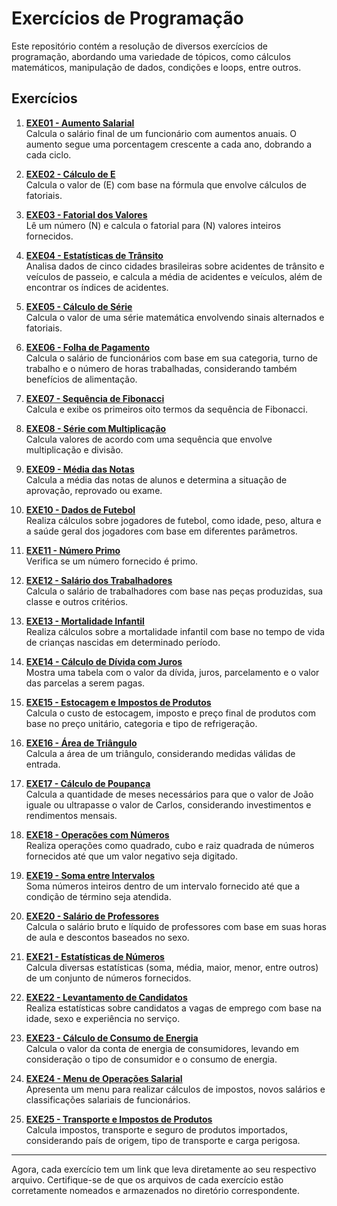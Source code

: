 
# Exercícios de Programação

Este repositório contém a resolução de diversos exercícios de programação, abordando uma variedade de tópicos, como cálculos matemáticos, manipulação de dados, condições e loops, entre outros.

## Exercícios

1. [**EXE01 - Aumento Salarial**](./EXE01)  
   Calcula o salário final de um funcionário com aumentos anuais. O aumento segue uma porcentagem crescente a cada ano, dobrando a cada ciclo.

2. [**EXE02 - Cálculo de E**](./EXE02)  
   Calcula o valor de \(E\) com base na fórmula que envolve cálculos de fatoriais.

3. [**EXE03 - Fatorial dos Valores**](./EXE03)  
   Lê um número \(N\) e calcula o fatorial para \(N\) valores inteiros fornecidos.

4. [**EXE04 - Estatísticas de Trânsito**](./EXE04)  
   Analisa dados de cinco cidades brasileiras sobre acidentes de trânsito e veículos de passeio, e calcula a média de acidentes e veículos, além de encontrar os índices de acidentes.

5. [**EXE05 - Cálculo de Série**](./EXE05)  
   Calcula o valor de uma série matemática envolvendo sinais alternados e fatoriais.

6. [**EXE06 - Folha de Pagamento**](./EXE06)  
   Calcula o salário de funcionários com base em sua categoria, turno de trabalho e o número de horas trabalhadas, considerando também benefícios de alimentação.

7. [**EXE07 - Sequência de Fibonacci**](./EXE07)  
   Calcula e exibe os primeiros oito termos da sequência de Fibonacci.

8. [**EXE08 - Série com Multiplicação**](./EXE08)  
   Calcula valores de acordo com uma sequência que envolve multiplicação e divisão.

9. [**EXE09 - Média das Notas**](./EXE09)  
   Calcula a média das notas de alunos e determina a situação de aprovação, reprovado ou exame.

10. [**EXE10 - Dados de Futebol**](./EXE10)  
    Realiza cálculos sobre jogadores de futebol, como idade, peso, altura e a saúde geral dos jogadores com base em diferentes parâmetros.

11. [**EXE11 - Número Primo**](./EXE11)  
    Verifica se um número fornecido é primo.

12. [**EXE12 - Salário dos Trabalhadores**](./EXE12)  
    Calcula o salário de trabalhadores com base nas peças produzidas, sua classe e outros critérios.

13. [**EXE13 - Mortalidade Infantil**](./EXE13)  
    Realiza cálculos sobre a mortalidade infantil com base no tempo de vida de crianças nascidas em determinado período.

14. [**EXE14 - Cálculo de Dívida com Juros**](./EXE14)  
    Mostra uma tabela com o valor da dívida, juros, parcelamento e o valor das parcelas a serem pagas.

15. [**EXE15 - Estocagem e Impostos de Produtos**](./EXE15)  
    Calcula o custo de estocagem, imposto e preço final de produtos com base no preço unitário, categoria e tipo de refrigeração.

16. [**EXE16 - Área de Triângulo**](./EXE16)  
    Calcula a área de um triângulo, considerando medidas válidas de entrada.

17. [**EXE17 - Cálculo de Poupança**](./EXE17)  
    Calcula a quantidade de meses necessários para que o valor de João iguale ou ultrapasse o valor de Carlos, considerando investimentos e rendimentos mensais.

18. [**EXE18 - Operações com Números**](./EXE18)  
    Realiza operações como quadrado, cubo e raiz quadrada de números fornecidos até que um valor negativo seja digitado.

19. [**EXE19 - Soma entre Intervalos**](./EXE19)  
    Soma números inteiros dentro de um intervalo fornecido até que a condição de término seja atendida.

20. [**EXE20 - Salário de Professores**](./EXE20)  
    Calcula o salário bruto e líquido de professores com base em suas horas de aula e descontos baseados no sexo.

21. [**EXE21 - Estatísticas de Números**](./EXE21)  
    Calcula diversas estatísticas (soma, média, maior, menor, entre outros) de um conjunto de números fornecidos.

22. [**EXE22 - Levantamento de Candidatos**](./EXE22)  
    Realiza estatísticas sobre candidatos a vagas de emprego com base na idade, sexo e experiência no serviço.

23. [**EXE23 - Cálculo de Consumo de Energia**](./EXE23)  
    Calcula o valor da conta de energia de consumidores, levando em consideração o tipo de consumidor e o consumo de energia.

24. [**EXE24 - Menu de Operações Salarial**](./EXE24)  
    Apresenta um menu para realizar cálculos de impostos, novos salários e classificações salariais de funcionários.

25. [**EXE25 - Transporte e Impostos de Produtos**](./EXE25)  
    Calcula impostos, transporte e seguro de produtos importados, considerando país de origem, tipo de transporte e carga perigosa.


---

Agora, cada exercício tem um link que leva diretamente ao seu respectivo arquivo. Certifique-se de que os arquivos de cada exercício estão corretamente nomeados e armazenados no diretório correspondente.

